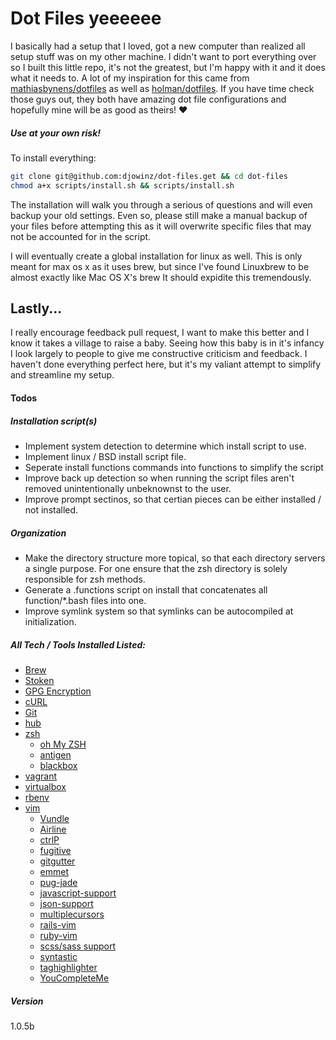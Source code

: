 # Dot Files yeeeeee

I basically had a setup that I loved, got a new computer than realized all setup stuff was on my other machine. I didn't want to port everything over so I built this little repo, it's not the greatest, but I'm happy with it and it does what it needs to. A lot of my inspiration for this came from [mathiasbynens/dotfiles] as well as [holman/dotfiles]. If you have time check those guys out, they both have amazing dot file configurations and hopefully mine will be as good as theirs! ♥

##### Use at your own risk!
To install everything:
```sh
git clone git@github.com:djowinz/dot-files.get && cd dot-files
chmod a+x scripts/install.sh && scripts/install.sh
```

The installation will walk you through a serious of questions and will even backup your old settings. Even so, please still make a manual backup of your files before attempting this as it will overwrite specific files that may not be accounted for in the script.

I will eventually create a global installation for linux as well. This is only meant for max os x as it uses brew, but since I've found Linuxbrew to be almost exactly like Mac OS X's brew It should expidite this tremendously.

## Lastly...

I really encourage feedback pull request, I want to make this better and I know it takes a village to raise a baby. Seeing how this baby is in it's infancy I look largely to people to give me constructive criticism and feedback. I haven't done everything perfect here, but it's my valiant attempt to simplify and streamline my setup.

#### Todos
##### Installation script(s)
 - Implement system detection to determine which install script to use.
 - Implement linux / BSD install script file.
 - Seperate install functions commands into functions to simplify the script
 - Improve back up detection so when running the script files aren't removed unintentionally unbeknownst to the user.
 - Improve prompt sectinos, so that certian pieces can be either installed / not installed.
##### Organization
 - Make the directory structure more topical, so that each directory servers a single purpose. For one ensure that the zsh directory is solely responsible for zsh methods.
 - Generate a .functions script on install that concatenates all function/*.bash files into one.
 - Improve symlink system so that symlinks can be autocompiled at initialization.

##### All Tech / Tools Installed Listed:
 - [Brew]
 - [Stoken]
 - [GPG Encryption]
 - [cURL]
 - [Git]
 - [hub]
 - [zsh]
   - [oh My ZSH]
   - [antigen]
   - [blackbox]
 - [vagrant]
 - [virtualbox]
 - [rbenv]
 - [vim]
   - [Vundle]
   - [Airline]
   - [ctrlP]
   - [fugitive]
   - [gitgutter]
   - [emmet]
   - [pug-jade]
   - [javascript-support]
   - [json-support]
   - [multiplecursors]
   - [rails-vim]
   - [ruby-vim]
   - [scss/sass support]
   - [syntastic]
   - [taghighlighter]
   - [YouCompleteMe]

##### Version
1.0.5b

[//]: # (These are reference links used in the body of this note and get stripped out when the markdown processor does its job. There is no need to format nicely because it shouldn't be seen. Thanks SO - http://stackoverflow.com/questions/4823468/store-comments-in-markdown-syntax)


   [mathiasbynens/dotfiles]: <https://github.com/mathiasbynens/dotfiles>
   [holman/dotfiles]: <https://github.com/holman/dotfiles>
   [Brew]: <http://brew.sh/>
   [Stoken]: <https://sourceforge.net/p/stoken/wiki/Home/>
   [GPG Encryption]: <https://www.gnupg.org/>
   [cURL]: <https://curl.haxx.se/>
   [Git]: <https://github.com/>
   [hub]: <https://hub.github.com/>
   [zsh]: <http://www.zsh.org/>
   [oh My ZSH]: <https://github.com/robbyrussell/oh-my-zsh>
   [antigen]: <https://github.com/zsh-users/antigen>
   [blackbox]: <https://github.com/StackExchange/blackbox>
   [vagrant]: <https://www.vagrantup.com/>
   [virtualbox]: <https://www.virtualbox.org/wiki/Downloads>
   [rbenv]: <https://github.com/rbenv/rbenv>
   [vim]: <http://www.vim.org/>
   [Vundle]: <https://github.com/VundleVim/Vundle.vim>
   [Airline]: <https://github.com/vim-airline/vim-airline>
   [ctrlP]: <https://github.com/kien/ctrlp.vim>
   [fugitive]: <https://github.com/tpope/vim-fugitive>
   [gitgutter]: <https://github.com/airblade/vim-gitgutter>
   [emmet]: <https://github.com/mattn/emmet-vim>
   [pug-jade]: <https://github.com/digitaltoad/vim-pug>
   [javascript-support]: <https://github.com/pangloss/vim-javascript>
   [json-support]: <https://github.com/elzr/vim-json>
   [multiplecursors]: <https://github.com/terryma/vim-multiple-cursors>
   [rails-vim]: <https://github.com/tpope/vim-rails>
   [ruby-vim]: <https://github.com/vim-ruby/vim-ruby>
   [scss/sass support]: <https://github.com/cakebaker/scss-syntax.vim>
   [syntastic]: <https://github.com/scrooloose/syntastic>
   [taghighlighter]: <https://github.com/vim-scripts/TagHighlight>
   [YouCompleteMe]: <https://github.com/Valloric/YouCompleteMe>
